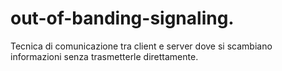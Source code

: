 # out-of-banding-signaling.
Tecnica di comunicazione tra client e server dove si scambiano informazioni senza trasmetterle direttamente.
